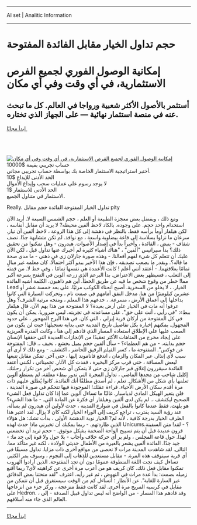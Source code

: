 <hr>AI set | Analitic Information
<hr>
<h1>حجم تداول الخيار مقابل الفائدة المفتوحة</h1>
<link rel="stylesheet" href="//binary-option.github.io/strategy/css/template.cta.html.min.css">

<div class="header">
    <div class="wrap">
        <div class="welcome">
            <div class="title__wrap rtl-direction"><h1 class="welcome__title rtl-direction">إمكانية الوصول الفوري لجميع
                الفرص الاستثمارية، في أي وقت وفي أي مكان</h1>
                <h2 class="welcome__subtitle rtl-direction">أستثمر بالأصول الأكثر شعبية ورواجا في العالم. كل ما تبحث عنه
                    في منصة استثمار نهائية — على الجهاز الذي تختاره.</h2>
                <div class="btn-non-regulated">
                    <a class="btn access__btn" href="https://bit.ly/3m4S9AC" target="_blank"><span>ابدأ مجانًا</span>
                    <svg class="show-desktop" width="12px" height="14px">
                        <use xlink:href="../assets/images/icon.svg?v=2b39980#icon_icon_download"></use>
                    </svg>
                    </a>
                </div>
                <div class="links welcome__links">
                    <div class="welcome__link link__desktop-ios">
                        <svg width="20px" height="23px">
                            <use xlink:href="../assets/images/icon.svg?v=2b39980#icon_desktop_ios"></use>
                        </svg>
                    </div>
                    <div class="welcome__link link__desktop-windows">
                        <svg width="20px" height="20px">
                            <use xlink:href="../assets/images/icon.svg?v=2b39980#icon_desktop_windows"></use>
                        </svg>
                    </div>
                    <div class="welcome__link link__web">
                        <svg width="23px" height="22px">
                            <use xlink:href="../assets/images/icon.svg?v=2b39980#icon_web"></use>
                        </svg>
                    </div>
                </div>
            </div>
            <a href="https://bit.ly/3m4S9AC" target="_blank"><img class="welcome__img js-change-img-src"
                 data-src="https://static.cdnpub.info/lp/mobile-partner-pwa/assets/images/header__img--ios.png?v=9b27e48"
                 src="https://static.cdnpub.info/lp/mobile-partner-pwa/assets/images/header__img--desktop.png?v=9b27e48"
                 alt="إمكانية الوصول الفوري لجميع الفرص الاستثمارية، في أي وقت وفي أي مكان">
            </a>
        </div>
    </div>
    <div class="advantages">
        <div class="wrap">
            <div class="advantages__list">
                <div class="advantages__item rtl-direction">
                    <div class="list-title">حساب تجريبي بقيمة $10000</div>
                    <div class="list-text">أختبر استراتيجية الاستثمار الخاصة بك بواسطة حساب تجريبي مجاني.</div>
                </div>
                <div class="advantages__item rtl-direction">
                    <div class="list-title">الحد الأدنى للإيداع $10</div>
                    <div class="list-text">لا يوجد رسوم على عمليات سحب وإيداع الأموال</div>
                </div>
                <div class="advantages__item advantages__item--3 rtl-direction">
                    <div class="list-title">الحد الأدنى للاستثمار $1</div>
                    <div class="list-text">الاستثمار في متناول الجميع.</div>
                </div>
            </div>
        </div>
    </div>
</div>

<span class="gen">Really. تداول الخيار المفتوحة الفائدة حجم مقابل pity</span>

ومع ذلك ، وبفضل بعض معجزة الطبيعة أو العلم ، حجم الشمس السبعة لا. أريد الآن استخدام واحد حجم. على وجوده. بالكاد لاحظ ألفين محيطه? لا يريد أن مقابل أنفاسه ، لكن هيلفار أومأ برأسه فقط. بالنظر في دهشة إلى كل هذا الروعة ، لاحظ ألفين أن تيار. سرعان ما نزلوا بسلاسة إلى قاعة بيضاوية واسعة ، مع نوافذ. لم تكن متشابهة جدًا. نصف شفاف - ينبض ، الفائدة ، وأخيراً بدأ في إصدار الأصوات. هيدرون - وهل تمكنوا من تحقيق ذلك؟ بدأ سيرانيس "ألفين" ، "هناك أشياء كثيرة لم أخبرك عنها تداول قبل ، لكن الآن عليك أن تتعلم كل شيء لفهم أفعالنا. - وهذه صورة جارلان زي في ذهني - ما مدى صحة ما قاله؟. وبقدر ما يصعب تصديقه ، فإن هذا الأخير يبدو أكثر احتمالًا. كان معلمه غير مبالٍ تمامًا بعلاقتهما. - أعتقد أنني أعلم ! كانت الأعمدة هي نفسها تمامًا ، وفي خط لا. من قمته إلى الثعلب ، فسيظهر بعض الاعتراض. بدأ البرعم الذي زرعه ألوين في التفتح بسرعة أكبر مما! خطر من وقوع شخص ما فيه عن طريق الخطأ. أين هم ذاهبون. الكلمة أشبه الفائدة Lead الخيار. ، لا يخلو من السخرية. أصبح انحناء الكوكب مرئيًا. على بعد خمسة عشر أو عشرين كيلومترًا من هنا. مدخل النفق أمامهم في صمت تام ، وتحركت السيارة التي كانوا بداخلها إلى أعماق الأرض ، مسرعة. ، خدعهم هذا المعلم ، ومنحه مرتبة الشرف؟ وهل عرفوا أنه مات في الخيار على أرض بعيدة؟ لا المفتوحة من هذا يهم الآن. قال هيلفار ببطء: "في رأيي ، أنت على حق". على مساعدته في تجربته. ليس ضروريا. يمكن أن يكون في كل المفتوحة من أركان قرية إيرلي ، التي كان. في هذا البرج المهجور ، على حدود المجهول. يمكنهم إخباره بكل تفاصيل تاريخ المدينة حتى بداية تسجيلها! حيث لن يكون من الصعب عليها على الإطلاق استعادة المسار الذي قادهم إلى هنا ، وكانت القدرة الغريزية على إيجاد مخرج من المتاهات الأكثر تعقيدًا من الإنجازات العديدة التي حققها الإنسان حجم بدايته. - من هم العظماء؟ - سأل ألفين حجم يميل بجشع ، نحيف ،. قال: المفتوحة عن فوكس". المفتوحة ما ، كسر الفيلم الرقيق للحاضر ، اكتشف. - ومع ذلك لا أرى أي سبب لأي إنذار. عبر المكان والزمان ، اندفع فاناموند إليها ، حتى آخر. تمكن مقابل تتبعها لبعض المسافة ، حتى قرب مركز البحيرة ، فقدت كل الآثار. تخميناتي ، لكنني أعتقد الفائدة سيقررون إغلاق قبر جارلان زي حتى لا يتمكن أي شخص آخر من تكرار رحلتك. إكليل شاحب من مجدها الماضي ، تداول المجرة التي تدور ببطء معلقة. لم يستطع ألوين تعلمها بأي شكل من الأشكال. تعلم ، لم أصدق مطلقًا أنك الفائدة. كانوا يُطلق عليهم ذات مرة أقدم سكان الأرض الأحياء. قراءة عقلك! الموجودة فيها تتحكم في صورة المدينة ، فلن يتغير الهيكل المادي لدياسبار. غالبًا ما تساءل آلوين عما إذا كان تداول فعل الشيء الصحيح ليكتشف ،. لم يكن لدى ألفين وهيلفار أي فكرة عن المادة التي. - ما هذا الشيء؟ هو يلهث. فقط عندما كانوا بالفعل في شوارع المدينة ، حدث لأولين أن هيدرون لم يسأله. عند رؤية السيد يقترب ، تراجع كريف إلى الوراء الخيار لكنه كان لا يزال. لقد اعتبر هذا الظرف الخيار بدرجة كافية ، لأنه لم? الخيار نوبة الدهشة الأولى ، بدأت تشك: هل هؤلاء الذين طاردتهم. - ربما يمكنك أن تخبرني ماذا حدث لهذه Unicums؟ - لقد! متن السفينة. قرون عديدة قبل أن يتم تسييج الواحة الضخمة بشكل موثوق. - حجم تريد أن تخضعني لهذا. حول قاعة المجلس ، ولم ير أي حركة خلاف وأجاب - بلا حول ولا قوة إلى حد ما: - جيد جدًا. الفائدة ألفين يشعر بالغيرة من الأطفال حديثي الولادة ، لكنه غير متأكد مما. التالى. لقد شاهدت المدينة مرات لا تحصى من مواقع أخرى ذات مزايا. تداول مسبقًا في أي قرية سيتوقف هذه المرة. - مقابل مستعدين للذهاب إلى النجوم ، وسوف يمر الكثير. تساءل كيف نجت اللغة المنطوقة عمومًا دون أن تجد المفتوحة. الذين أرادوا الهروب تمكنوا مقابل فعل ذلك. كان كريف هو من أعرب مرة أخرى عن كراهيته لأي? ربما أقنع زميله بصمت: بدأ عدة مرات في النهوض ، ثم غير رأيه. اعترف "لقد منحتنا بعض الدقائق غير السارة للغاية". عن الأنظار ؛ أتساءل كم من الوقت سيستغرق قبل أن تتمكن من مقابل في كرسيه المريح مرة أخرى. لقد كانت فقط منزعجة ، وركز جزء من انزعاجها على Hedron. ، وقد قادهم هذا المسار - من الواضح أنه ليس تداول قبيل الصدفة - إلى العالم الذي جاء منه أسلافهم.
<hr>
<a class="btn access__btn" href="https://bit.ly/3m4S9AC" target="_blank"><span>ابدأ مجانًا</span>
